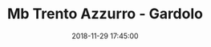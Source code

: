 ---
title: Mb Trento Azzurro - Gardolo
date: 2018-11-29 17:45:00
squadra-a: Bc Gardolo
punteggio-a: 
squadra-b: Mb Trento Azzurro
punteggio-b: 
partite/squadra: aquilotti-18-19
luogo: PalaBocchi
categoria: aquilotti
---